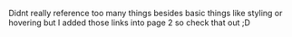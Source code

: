Didnt really reference too many things besides basic things like styling or hovering but I added those links into page 2 so check that out
 ;D 